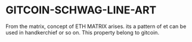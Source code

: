 # GITCOIN-SCHWAG-LINE-ART
From the matrix, concept of ETH MATRIX arises. its a pattern of et can be used in handkerchief or so on. This property belong to gitcoin.
